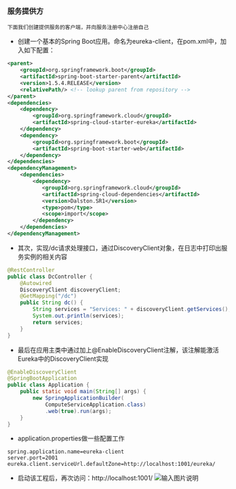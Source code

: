 ### 服务提供方

```text
下面我们创建提供服务的客户端，并向服务注册中心注册自己
```
* 创建一个基本的Spring Boot应用。命名为eureka-client，在pom.xml中，加入如下配置：

```xml
<parent> 
    <groupId>org.springframework.boot</groupId>
    <artifactId>spring-boot-starter-parent</artifactId>
    <version>1.5.4.RELEASE</version>
    <relativePath/> <!-- lookup parent from repository -->
</parent>
<dependencies>
    <dependency>
        <groupId>org.springframework.cloud</groupId>
        <artifactId>spring-cloud-starter-eureka</artifactId>
    </dependency>
    <dependency>
        <groupId>org.springframework.boot</groupId>
        <artifactId>spring-boot-starter-web</artifactId>
    </dependency>
</dependencies>
<dependencyManagement>
    <dependencies>
        <dependency>
           <groupId>org.springframework.cloud</groupId>
           <artifactId>spring-cloud-dependencies</artifactId>
           <version>Dalston.SR1</version>
           <type>pom</type>
           <scope>import</scope>
        </dependency>
    </dependencies>
</dependencyManagement>
```
* 其次，实现/dc请求处理接口，通过DiscoveryClient对象，在日志中打印出服务实例的相关内容
```java
@RestController
public class DcController {
    @Autowired
    DiscoveryClient discoveryClient;
    @GetMapping("/dc")
    public String dc() {
        String services = "Services: " + discoveryClient.getServices();
        System.out.println(services);
        return services;
    }
}
```

* 最后在应用主类中通过加上@EnableDiscoveryClient注解，该注解能激活Eureka中的DiscoveryClient实现
```java
@EnableDiscoveryClient
@SpringBootApplication
public class Application {
    public static void main(String[] args) {
        new SpringApplicationBuilder(
            ComputeServiceApplication.class)
            .web(true).run(args);
    }
}
```
* application.properties做一些配置工作
```text
spring.application.name=eureka-client
server.port=2001
eureka.client.serviceUrl.defaultZone=http://localhost:1001/eureka/
```

* 启动该工程后，再次访问：http://localhost:1001/
![输入图片说明](https://github.com/qccr-twl2123/springcloud/blob/master/images/spring-cloud-starter-dalston-1-2.png "在这里输入图片标题")

